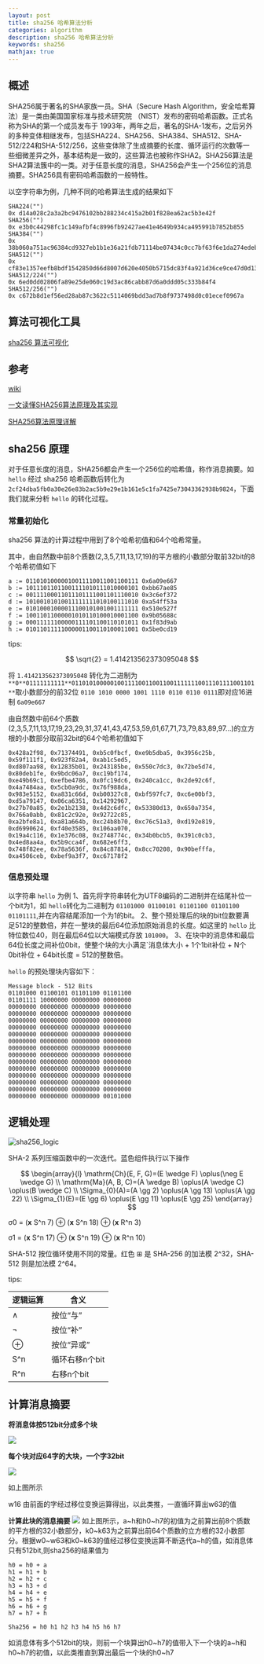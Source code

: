 ```yaml
---
layout: post
title: sha256 哈希算法分析
categories: algorithm
description: sha256 哈希算法分析
keywords: sha256
mathjax: true
---
```


## 概述

SHA256属于著名的SHA家族⼀员。SHA（Secure Hash Algorithm，安全哈希算法）是⼀类由美国国家标准与技术研究院 （NIST）发布的密码哈希函数。正式名称为SHA的第⼀个成员发布于 1993年，两年之后，著名的SHA-1发布，之后另外的多种变体相继发布，包括SHA224、SHA256、SHA384、SHA512、SHA-512/224和SHA-512/256，这些变体除了生成摘要的长度、循环运行的次数等一些细微差异之外，基本结构是一致的，这些算法也被称作SHA2。SHA256算法是SHA2算法簇中的⼀类。对于任意长度的消息，SHA256会产⽣⼀个256位的消息摘要。SHA256具有密码哈希函数的⼀般特性。

以空字符串为例，几种不同的哈希算法生成的结果如下

```
SHA224("")
0x d14a028c2a3a2bc9476102bb288234c415a2b01f828ea62ac5b3e42f
SHA256("")
0x e3b0c44298fc1c149afbf4c8996fb92427ae41e4649b934ca495991b7852b855
SHA384("")
0x 38b060a751ac96384cd9327eb1b1e36a21fdb71114be07434c0cc7bf63f6e1da274edebfe76f65fbd51ad2f14898b95b
SHA512("")
0x cf83e1357eefb8bdf1542850d66d8007d620e4050b5715dc83f4a921d36ce9ce47d0d13c5d85f2b0ff8318d2877eec2f63b931bd47417a81a538327af927da3e
SHA512/224("")
0x 6ed0dd02806fa89e25de060c19d3ac86cabb87d6a0ddd05c333b84f4
SHA512/256("")
0x c672b8d1ef56ed28ab87c3622c5114069bdd3ad7b8f9737498d0c01ecef0967a
```

## 算法可视化工具

[sha256 算法可视化](https://sha256algorithm.com/)

## 参考

[wiki](https://en.wikipedia.org/wiki/SHA-2)

[一文读懂SHA256算法原理及其实现](https://zhuanlan.zhihu.com/p/94619052)

[SHA256算法原理详解](https://blog.csdn.net/u011583927/article/details/80905740)

## sha256 原理

对于任意长度的消息，SHA256都会产生一个256位的哈希值，称作消息摘要。如 `hello` 经过 sha256 哈希函数后转化为 `2cf24dba5fb0a30e26e83b2ac5b9e29e1b161e5c1fa7425e73043362938b9824`，下面我们就来分析 `hello` 的转化过程。

### 常量初始化

sha256 算法的计算过程中用到了8个哈希初值和64个哈希常量。

其中，由自然数中前8个质数(2,3,5,7,11,13,17,19)的平方根的小数部分取前32bit的8个哈希初值如下

```text
a := 01101010000010011110011001100111 0x6a09e667
b := 10111011011001111010111010000101 0xbb67ae85
c := 00111100011011101111001101110010 0x3c6ef372
d := 10100101010011111111010100111010 0xa54ff53a
e := 01010001000011100101001001111111 0x510e527f
f := 10011011000001010110100010001100 0x9b05688c
g := 00011111100000111101100110101011 0x1f83d9ab
h := 01011011111000001100110100011001 0x5be0cd19
```

tips:

$$
\sqrt{2} = 1.414213562373095048
$$

将 `1.414213562373095048` 转化为二进制为 `**0**01111111111**0110101000001001111001100110011111110011101111001101**`取小数部分的前32位 `0110 1010 0000 1001 1110 0110 0110 0111`即对应16进制 `6a09e667`

由自然数中前64个质数(2,3,5,7,11,13,17,19,23,29,31,37,41,43,47,53,59,61,67,71,73,79,83,89,97…)的立方根的小数部分取前32bit的64个哈希初值如下

```text
0x428a2f98, 0x71374491, 0xb5c0fbcf, 0xe9b5dba5, 0x3956c25b, 0x59f111f1, 0x923f82a4, 0xab1c5ed5,
0xd807aa98, 0x12835b01, 0x243185be, 0x550c7dc3, 0x72be5d74, 0x80deb1fe, 0x9bdc06a7, 0xc19bf174,
0xe49b69c1, 0xefbe4786, 0x0fc19dc6, 0x240ca1cc, 0x2de92c6f, 0x4a7484aa, 0x5cb0a9dc, 0x76f988da,
0x983e5152, 0xa831c66d, 0xb00327c8, 0xbf597fc7, 0xc6e00bf3, 0xd5a79147, 0x06ca6351, 0x14292967,
0x27b70a85, 0x2e1b2138, 0x4d2c6dfc, 0x53380d13, 0x650a7354, 0x766a0abb, 0x81c2c92e, 0x92722c85,
0xa2bfe8a1, 0xa81a664b, 0xc24b8b70, 0xc76c51a3, 0xd192e819, 0xd6990624, 0xf40e3585, 0x106aa070,
0x19a4c116, 0x1e376c08, 0x2748774c, 0x34b0bcb5, 0x391c0cb3, 0x4ed8aa4a, 0x5b9cca4f, 0x682e6ff3,
0x748f82ee, 0x78a5636f, 0x84c87814, 0x8cc70208, 0x90befffa, 0xa4506ceb, 0xbef9a3f7, 0xc67178f2
```

### 信息预处理

以字符串 `hello` 为例
1、首先将字符串转化为UTF8编码的二进制并在结尾补位一个bit为1，如 `hello`转化为二进制为 `01101000 01100101 01101100 01101100 01101111`,并在内容结尾添加一个为1的bit。
2、整个预处理后的块的bit位数要满足512的整数倍，并在一整块的最后64位添加原始消息的长度。如这里的 `hello` 比特位数位40，则在最后64位以大端模式存放 `101000`。
3、在块中的消息体和最后64位长度之间补位0bit，使整个块的大小满足`消息体大小 + 1个1bit补位 + N个0bit补位 + 64bit长度 = 512的整数倍。

`hello` 的预处理块内容如下：

```text
Message block - 512 Bits
01101000 01100101 01101100 01101100
01101111 10000000 00000000 00000000
00000000 00000000 00000000 00000000
00000000 00000000 00000000 00000000
00000000 00000000 00000000 00000000
00000000 00000000 00000000 00000000
00000000 00000000 00000000 00000000
00000000 00000000 00000000 00000000
00000000 00000000 00000000 00000000
00000000 00000000 00000000 00000000
00000000 00000000 00000000 00000000
00000000 00000000 00000000 00000000
00000000 00000000 00000000 00000000
00000000 00000000 00000000 00000000
00000000 00000000 00000000 00000000
00000000 00000000 00000000 00101000
```

## 逻辑处理

![sha256_logic](/images/posts/math_knowledge/sha256_logic.svg.png "sha256_logic")

SHA-2 系列压缩函数中的一次迭代。蓝色组件执行以下操作

$$
\begin{array}{l}
\mathrm{Ch}(E, F, G)=(E \wedge F) \oplus(\neg E \wedge G) \\
\mathrm{Ma}(A, B, C)=(A \wedge B) \oplus(A \wedge C) \oplus(B \wedge C) \\
\Sigma_{0}(A)=(A \gg 2) \oplus(A \gg 13) \oplus(A \gg 22) \\
\Sigma_{1}(E)=(E \gg 6) \oplus(E \gg 11) \oplus(E \gg 25)
\end{array}
$$

σ0 = (**x** S^n 7) ⊕
(**x** S^n 18) ⊕
(**x** R^n 3)

σ1 = (**x** S^n 17) ⊕
(**x** S^n 19) ⊕
(**x** R^n 10)

SHA-512 按位循环使用不同的常量。红色 ⊞ 是 SHA-256 的加法模 2^32，SHA-512 则是加法模 2^64。

tips:

| 逻辑运算 | 含义           |
| -------- | -------------- |
| ∧       | 按位“与”     |
| ¬       | 按位“补”     |
| ⊕       | 按位“异或”   |
| S^n      | 循环右移n个bit |
| R^n      | 右移n个bit     |

## 计算消息摘要

**将消息体按512bit分成多个块**

![](/images/posts/sha2/sha256-1.png )

**每个块对应64字的大块，一个字32bit**

![](/images/posts/sha2/sha256-2.jpg )

如上图所示

w16 由前面的字经过移位变换运算得出，以此类推，一直循环算出w63的值

**计算此块的消息摘要**
![](/images/posts/sha2/sha256-3.jpg )
如上图所示，a~h和h0~h7的初值为之前算出前8个质数的平方根的32小数部分，k0~k63为之前算出前64个质数的立方根的32小数部分。根据w0~w63和k0~k63的值经过移位变换运算不断迭代a~h的值，如消息体只有512bit,则sha256的结果值为

```text
h0 = h0 + a
h1 = h1 + b
h2 = h2 + c
h3 = h3 + d
h4 = h4 + e
h5 = h5 + f
h6 = h6 + g
h7 = h7 + h

Sha256 = h0 h1 h2 h3 h4 h5 h6 h7
```

如消息体有多个512bit的块，则前一个块算出h0~h7的值带入下一个块的a~h和h0~h7的初值，以此类推直到算出最后一个块的h0~h7
